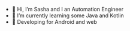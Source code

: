 - 👋 Hi, I’m Sasha and I an Automation Engineer
- 🌱 I’m currently learning some Java and Kotlin
- 📱 Developing for Android and web
